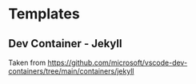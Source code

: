 # Templates

## Dev Container - Jekyll

Taken from https://github.com/microsoft/vscode-dev-containers/tree/main/containers/jekyll